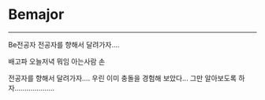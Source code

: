 # Bemajor
---
Be전공자
전공자를 향해서 달려가자....


배고파
오늘저녁
뭐임
아는사람 손

전공자를 향해서 달려가자....
우린 이미 충돌을 경험해 보았다... 
그만 알아보도록 하자....................

